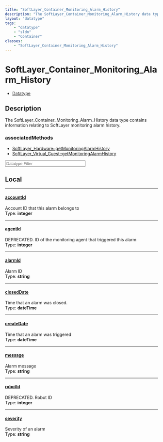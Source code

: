 ```yaml
---
title: "SoftLayer_Container_Monitoring_Alarm_History"
description: "The SoftLayer_Container_Monitoring_Alarm_History data type contains information relating to SoftLayer monitoring alarm h... "
layout: "datatype"
tags:
    - "datatype"
    - "sldn"
    - "Container"
classes:
    - "SoftLayer_Container_Monitoring_Alarm_History"
---
```


# SoftLayer_Container_Monitoring_Alarm_History
<div id='service-datatype'>
    <ul id='sldn-reference-tabs'>
        <li id='datatype'> <a href='/reference/datatypes/SoftLayer_Container_Monitoring_Alarm_History' >Datatype</a></li>
    </ul>
</div>

## Description 


The SoftLayer_Container_Monitoring_Alarm_History data type contains information relating to SoftLayer monitoring alarm history. 


### associatedMethods

*  [SoftLayer_Hardware::getMonitoringAlarmHistory](/reference/services/SoftLayer_Hardware/getMonitoringAlarmHistory )
*  [SoftLayer_Virtual_Guest::getMonitoringAlarmHistory](/reference/services/SoftLayer_Virtual_Guest/getMonitoringAlarmHistory )





<!-- Filer BEGIN -->
<div class="view-filters">
        <div class="clearfix">
            <div class="search-input-box">
                <input placeholder="Datatype Filter" onkeyup="titleSearch(inputId='prop-input', divId='properties', elementClass='prop-row')" 
                    type="text" id="prop-input" value="" size="30" maxlength="128" class="form-text">
            </div>
        </div>
</div>
<!-- Filer END -->

<div id="properties" class="content">
<div id="localProperties" class="prop-content" >

## Local
<div class="prop-row">

-----
[accountId]: #accountid
#### [accountId]
Account ID that this alarm belongs to  
<span class="type-label">Type: </span>**integer**  



</div>
<div class="prop-row">

-----
[agentId]: #agentid
#### [agentId]
DEPRECATED. ID of the monitoring agent that triggered this alarm  
<span class="type-label">Type: </span>**integer**  



</div>
<div class="prop-row">

-----
[alarmId]: #alarmid
#### [alarmId]
Alarm ID  
<span class="type-label">Type: </span>**string**  



</div>
<div class="prop-row">

-----
[closedDate]: #closeddate
#### [closedDate]
Time that an alarm was closed.  
<span class="type-label">Type: </span>**dateTime**  



</div>
<div class="prop-row">

-----
[createDate]: #createdate
#### [createDate]
Time that an alarm was triggered  
<span class="type-label">Type: </span>**dateTime**  



</div>
<div class="prop-row">

-----
[message]: #message
#### [message]
Alarm message  
<span class="type-label">Type: </span>**string**  



</div>
<div class="prop-row">

-----
[robotId]: #robotid
#### [robotId]
DEPRECATED. Robot ID  
<span class="type-label">Type: </span>**integer**  



</div>
<div class="prop-row">

-----
[severity]: #severity
#### [severity]
Severity of an alarm  
<span class="type-label">Type: </span>**string**  



</div>
</div>
<!-- LOCAL PROPERTY END -->

</div>


